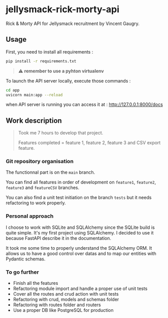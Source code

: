 # jellysmack-rick-morty-api
Rick & Morty API for Jellysmack recruitment by Vincent Gaugry.

## Usage
First, you need to install all requirements :
```bash
pip install -r requirements.txt
```
> :warning: **remember to use a pyhton virtualenv**
> 
To launch the API server locally, execute those commands :
```bash
cd app
uvicorn main:app --reload
```

when API server is running you can access it at : http://127.0.0.1:8000/docs

## Work description
>Took me 7 hours to develop that project.
> 
>Features completed = feature 1, feature 2, feature 3 and CSV export feature.

### Git repository organisation
The functionnal part is on the `main` branch.

You can find all features in order of development on `feature1`, `feature2`, `feature3` and `featureCSV` branches.

You can also find a unit test initiation on the branch `tests` but it needs refactoring to work properly.

### Personal approach
I choose to work with SQLite and SQLAlchemy since the SQLite build is quite simple. It's my first project using SQLAlchemy. I decided to use it because FastAPI describe it in the documentation.

It took me some time to properly understand the SQLAlchemy ORM. It allows us to have a good control over datas and to map our entities with Pydantic schemas.

### To go further
- Finish all the features
- Refactoring module import and handle a proper use of unit tests
- Cover all the routes and crud action with unit tests
- Refactoring with crud, models and schemas folder
- Refactoring with routes folder and routers
- Use a proper DB like PostgreSQL for production 